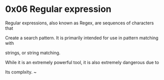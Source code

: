 # 0x06 Regular expression


Regular expressions, also known as Regex, are sequences of characters that

Create a search pattern. It is primarily intended for use in pattern matching with

strings, or string matching.



While it is an extremely powerful tool, it is also extremely dangerous due to

Its complxity.
~                 

